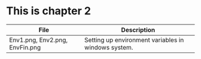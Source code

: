 This is chapter 2
===========
 File| Description
-------------|---------
Env1.png, Env2.png, EnvFin.png | Setting up environment variables in windows system.